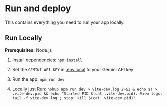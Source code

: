 # Run and deploy

This contains everything you need to run your app locally.

## Run Locally

**Prerequisites:**  Node.js


1. Install dependencies:
   `npm install`
2. Set the `GEMINI_API_KEY` in [.env.local](.env.local) to your Gemini API key
3. Run the app:
   `npm run dev`

4. Locally just Run:
   `nohup npm run dev > vite-dev.log 2>&1 & echo $! > .vite-dev.pid && echo "Started PID $(cat .vite-dev.pid). View logs: tail -f vite-dev.log ; stop: kill $(cat .vite-dev.pid)"`
